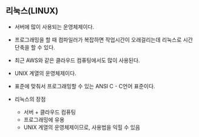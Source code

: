 ## 리눅스(LINUX)
- 서버에 많이 사용되는 운영체제이다.

- 프로그래밍을 할 때 컴파일러가 복잡하면 작업시간이 오래걸리는데 리눅스로 시간 단축을 할 수 있다.

- 최근 AWS와 같은 클라우드 컴퓨팅에서도 많이 사용된다.

- UNIX 계열의 운영체제이다.

- 표준에 맞춰서 프로그래밍할 수 있는 ANSI C - C언어 표준이다.

- 리눅스의 장점
    - 서버 + 클라우드 컴퓨팅
    - 프로그래밍에 유용
    - UNIX 계열의 운영체제이므로, 사용법을 익힐 수 있음